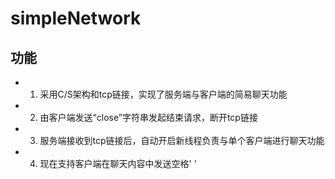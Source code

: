 # simpleNetwork

## 功能

- 1. 采用C/S架构和tcp链接，实现了服务端与客户端的简易聊天功能

- 2. 由客户端发送“close”字符串发起结束请求，断开tcp链接

- 3. 服务端接收到tcp链接后，自动开启新线程负责与单个客户端进行聊天功能

- 4. 现在支持客户端在聊天内容中发送空格' '